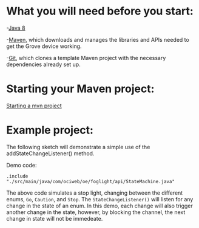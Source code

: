 # What you will need before you start:
-[Java 8](https://docs.oracle.com/javase/8/docs/technotes/guides/install/install_overview.html) 

-[Maven](https://maven.apache.org/install.html), which downloads and manages the libraries and APIs needed to get the Grove device working.

-[Git](https://git-scm.com/), which clones a template Maven project with the necessary dependencies already set up.

# Starting your Maven project: 
[Starting a mvn project](https://github.com/oci-pronghorn/FogLighter/blob/master/README.md)

# Example project:
 
The following sketch will demonstrate a simple use of the addStateChangeListener() method.
 
Demo code: 
```
.include "./src/main/java/com/ociweb/oe/foglight/api/StateMachine.java"
```
The above code simulates a stop light, changing between the different enums, ```Go```, ```Caution```, and ```Stop```. The ```StateChangeListener()``` will listen for any change in the state of an enum. In this demo, each change will also trigger another change in the state, however, by blocking the channel, the next change in state will not be immedeate. 